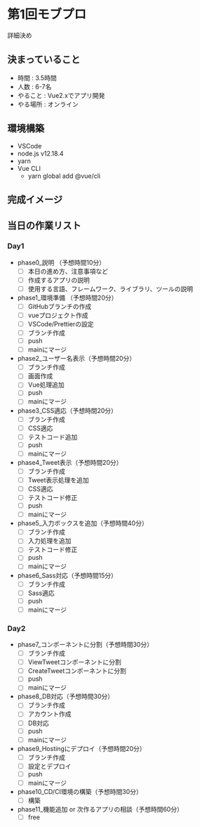 # 第1回モブプロ

詳細決め

## 決まっていること

- 時間 : 3.5時間
- 人数 : 6-7名  
- やること : Vue2.xでアプリ開発
- やる場所 : オンライン

## 環境構築

- VSCode
- node.js v12.18.4
- yarn
- Vue CLI
  - yarn global add @vue/cli

## 完成イメージ


## 当日の作業リスト

### Day1

- phase0_説明 （予想時間10分）
  - [ ] 本日の進め方、注意事項など
  - [ ] 作成するアプリの説明
  - [ ] 使用する言語、フレームワーク、ライブラリ、ツールの説明
- phase1_環境準備 （予想時間20分）
  - [ ] GitHubブランチの作成
  - [ ] vueプロジェクト作成
  - [ ] VSCode/Prettierの設定
  - [ ] ブランチ作成
  - [ ] push
  - [ ] mainにマージ
- phase2_ユーザー名表示（予想時間20分）
  - [ ] ブランチ作成
  - [ ] 画面作成
  - [ ] Vue処理追加
  - [ ] push
  - [ ] mainにマージ
- phase3_CSS適応（予想時間20分）
  - [ ] ブランチ作成
  - [ ] CSS適応
  - [ ] テストコード追加
  - [ ] push
  - [ ] mainにマージ
- phase4_Tweet表示（予想時間20分）
  - [ ] ブランチ作成
  - [ ] Tweet表示処理を追加
  - [ ] CSS適応
  - [ ] テストコード修正
  - [ ] push
  - [ ] mainにマージ
- phase5_入力ボックスを追加（予想時間40分）
  - [ ] ブランチ作成
  - [ ] 入力処理を追加
  - [ ] テストコード修正
  - [ ] push
  - [ ] mainにマージ
- phase6_Sass対応（予想時間15分）
  - [ ] ブランチ作成
  - [ ] Sass適応
  - [ ] push
  - [ ] mainにマージ

### Day2

- phase7_コンポーネントに分割（予想時間30分）
  - [ ] ブランチ作成
  - [ ] ViewTweetコンポーネントに分割
  - [ ] CreateTweetコンポーネントに分割
  - [ ] push
  - [ ] mainにマージ
- phase8_DB対応（予想時間30分）
  - [ ] ブランチ作成
  - [ ] アカウント作成
  - [ ] DB対応
  - [ ] push
  - [ ] mainにマージ
- phase9_Hostingにデプロイ（予想時間20分）
  - [ ] ブランチ作成
  - [ ] 設定とデプロイ
  - [ ] push
  - [ ] mainにマージ
- phase10_CD/CI環境の構築（予想時間30分）
  - [ ] 構築
- phase11_機能追加 or 次作るアプリの相談（予想時間60分）
  - [ ] free
